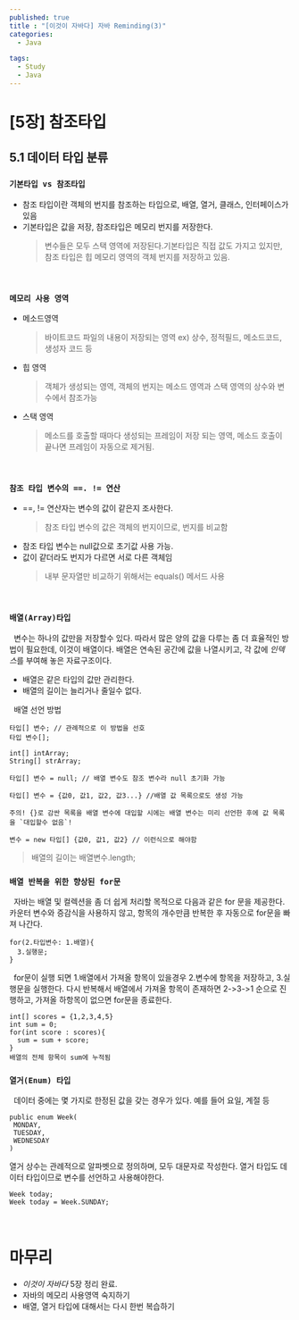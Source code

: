 ```yaml
---
published: true
title : "[이것이 자바다] 자바 Reminding(3)"
categories:
  - Java

tags:
  - Study
  - Java
---
```


#  [5장] 참조타입

## 5.1 데이터 타입 분류
### `기본타입 vs 참조타입`
- 참조 타입이란 객체의 번지를 참조하는 타입으로, 배열, 열거, 클래스, 인터페이스가 있음
- 기본타입은 값을 저장, 참조타입은 메모리 번지를 저장한다.
  >변수들은 모두 스택 영역에 저장된다.기본타입은 직접 값도 가지고 있지만, 참조 타입은 힙 메모리 영역의 객체 번지를 저장하고 있음.

<br>

### `메모리 사용 영역`
- 메소드영역
  >바이트코드 파일의 내용이 저장되는 영역
  ex) 상수, 정적필드, 메소드코드, 생성자 코드 등
- 힙 영역
  >객체가 생성되는 영역, 객체의 번지는 메소드 영역과 스택 영역의 상수와 변수에서 참조가능
- 스택 영역
  >메소드를 호출할 때마다 생성되는 프레임이 저장 되는 영역, 메소드 호출이 끝나면 프레임이 자동으로 제거됨.

<br>
 
 ### `참조 타입 변수의 ==. != 연산`
 - ==, != 연산자는 변수의 값이 같은지 조사한다.
   > 참조 타입 변수의 값은 객체의 번지이므로, 번지를 비교함
- 참조 타입 변수는 null값으로 초기값 사용 가능.
- 값이 같더라도 번지가 다르면 서로 다른 객체임
   > 내부 문자열만 비교하기 위해서는 equals() 메서드 사용

<br>

### `배열(Array)타입`
&nbsp; 변수는 하나의 값만을 저장할수 있다. 따라서 많은 양의 값을 다루는 좀 더 효율적인 방법이 필요한데, 이것이 배열이다. 배열은 연속된 공간에 값을 나열시키고, 각 값에 *인덱스*를 부여해 놓은 자료구조이다.

- 배열은 같은 타입의 값만 관리한다.
- 배열의 길이는 늘리거나 줄일수 없다.
  
&nbsp; 배열 선언 방법
```
타입[] 변수; // 관례적으로 이 방법을 선호
타입 변수[];

int[] intArray;
String[] strArray;

타입[] 변수 = null; // 배열 변수도 참조 변수라 null 초기화 가능

타입[] 변수 = {값0, 값1, 값2, 값3...} //배열 값 목록으로도 생성 가능

주의! {}로 감싼 목록을 배열 변수에 대입할 시에는 배열 변수는 미리 선언한 후에 값 목록을 `대입할수 없음`!

변수 = new 타입[] {값0, 값1, 값2} // 이런식으로 해야함
```

> 배열의 길이는 배열변수.length;

### `배열 반복을 위한 향상된 for문`
&nbsp; 자바는 배열 및 컬렉션을 좀 더 쉽게 처리할 목적으로 다음과 같은 for 문을 제공한다. 카운터 변수와 증감식을 사용하지 않고, 항목의 개수만큼 반복한 후 자동으로 for문을 빠져 나간다.


```
for(2.타입변수: 1.배열){
  3.실행문;
}
```
&nbsp; for문이 실행 되면 1.배열에서 가져올 항목이 있을경우 2.변수에 항목을 저장하고, 3.실행문을 실행한다. 다시 반복해서 배열에서 가져올 항목이 존재하면 2->3->1 순으로 진행하고, 가져올 하항목이 없으면 for문을 종료한다.
```
int[] scores = {1,2,3,4,5}
int sum = 0;
for(int score : scores){
  sum = sum + score;
}
배열의 전체 항목이 sum에 누적됨
```

### `열거(Enum) 타입`
&nbsp; 데이터 중에는 몇 가지로 한정된 값을 갖는 경우가 있다. 예를 들어 요일, 계절 등

```
public enum Week(
 MONDAY,
 TUESDAY,
 WEDNESDAY
)
```
열거 상수는 관례적으로 알파벳으로 정의하며, 모두 대문자로 작성한다. 열거 타입도 데이터 타입이므로 변수를 선언하고 사용해야한다.
```
Week today;
Week today = Week.SUNDAY;
```

<br>

# 마무리
- *이것이 자바다* 5장 정리 완료.<br>
- 자바의 메모리 사용영역 숙지하기
- 배열, 열거 타입에 대해서는 다시 한번 복습하기







